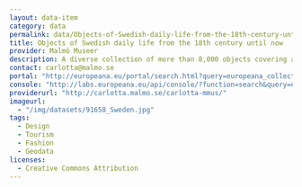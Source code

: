 ```yaml
---
layout: data-item
category: data
permalink: data/Objects-of-Swedish-daily-life-from-the-18th-century-until-now
title: Objects of Swedish daily life from the 18th century until now
provider: Malmö Museer
description: A diverse collection of more than 8,000 objects covering a broad spectrum of the Swedish cultural heritage from the 18th century until now. The objects range from commercial stamps, wallpapers, and letters to paper dolls, weaving patterns and Christmas cards.
contact: carlotta@malmo.se
portal: "http://europeana.eu/portal/search.html?query=europeana_collectionName%3A91658*&rows=24&qf=RIGHTS%3Ahttp%3A%2F%2Fcreativecommons.org%2Flicenses%2Fby%2F*" 
console: "http://labs.europeana.eu/api/console/?function=search&query=europeana_collectionName%3A91658*&rows=24&qf=RIGHTS%3Ahttp%3A%2F%2Fcreativecommons.org%2Flicenses%2Fby%2F*"
providerurl: "http://carlotta.malmo.se/carlotta-mmus/"
imageurl: 
  - "/img/datasets/91658_Sweden.jpg"
tags:
  - Design
  - Tourism
  - Fashion
  - Geodata
licenses:
  - Creative Commons Attribution 
---
```

